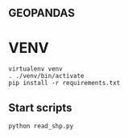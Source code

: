 ## GEOPANDAS

# VENV

    virtualenv venv
    . ./venv/bin/activate
    pip install -r requirements.txt


## Start scripts

    python read_shp.py